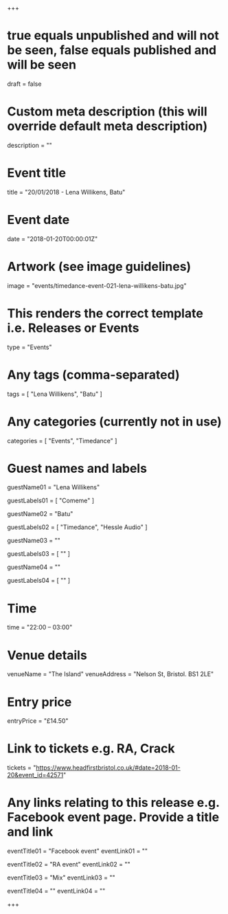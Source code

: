 +++

# true equals unpublished and will not be seen, false equals published and will be seen
draft = false

# Custom meta description (this will override default meta description)
description = ""

# Event title
title = "20/01/2018 - Lena Willikens, Batu"

# Event date
date = "2018-01-20T00:00:01Z"


# Artwork (see image guidelines)
image = "events/timedance-event-021-lena-willikens-batu.jpg"

# This renders the correct template i.e. Releases or Events
type = "Events"

# Any tags (comma-separated)
tags = [ 
	"Lena Willikens",
	"Batu"
]

# Any categories (currently not in use)
categories = [
  "Events",
  "Timedance"
]

# Guest names and labels
guestName01 = "Lena Willikens"

guestLabels01 = [
	"Comeme"
]

guestName02 = "Batu"

guestLabels02 = [
	"Timedance",
	"Hessle Audio"
]

guestName03 = ""

guestLabels03 = [
	""
]

guestName04 = ""

guestLabels04 = [
	""
]

# Time
time = "22:00 – 03:00"

# Venue details
venueName = "The Island"
venueAddress = "Nelson St, Bristol. BS1 2LE"

# Entry price
entryPrice = "£14.50"

# Link to tickets e.g. RA, Crack 
tickets = "https://www.headfirstbristol.co.uk/#date=2018-01-20&event_id=42571"

# Any links relating to this release e.g. Facebook event page. Provide a title and link
eventTitle01 = "Facebook event"
eventLink01 = ""

eventTitle02 = "RA event"
eventLink02 = ""

eventTitle03 = "Mix"
eventLink03 = ""

eventTitle04 = ""
eventLink04 = ""


+++
